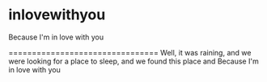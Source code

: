 # inlovewithyou
Because I'm in love with you

================================
Well, it was raining, and we were looking for a place to sleep, and we found this place and
Because I'm in love with you
